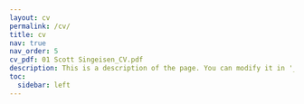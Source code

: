```yaml
---
layout: cv
permalink: /cv/
title: cv
nav: true
nav_order: 5
cv_pdf: 01 Scott Singeisen_CV.pdf
description: This is a description of the page. You can modify it in '_pages/cv.md'. You can also change or remove the top pdf download button.
toc:
  sidebar: left
---
```

